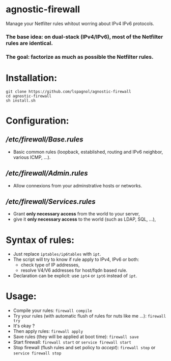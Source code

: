 # agnostic-firewall
Manage your Netfilter rules whitout worring about IPv4 IPv6 protocols.

### The base idea: on dual-stack (IPv4/IPv6), most of the Netfilter rules are identical.
### The goal: factorize as much as possible the Netfilter rules.

# Installation:
````
git clone https://github.com/lspagnol/agnostic-firewall
cd agnostic-firewall
sh install.sh
````
# Configuration:
## */etc/firewall/Base.rules*
* Basic common rules (loopback, established, routing and IPv6 neighbor, various ICMP, ...).
## */etc/firewall/Admin.rules*
* Allow connexions from your adminstrative hosts or networks.
## */etc/firewall/Services.rules*
* Grant **only necessary access** from the world to your server,
* give it **only necessary access** to the world (such as LDAP, SQL, ...),

# Syntax of rules:
* Just replace `iptables/ip6tables` with `ipt`.
* The script will try to know if rule apply to IPv4, IPv6 or both:
  * check type of IP addresses,
  * resolve V4/V6 addresses for host/fqdn based rule.
* Declaration can be explicit: use `ipt4` or `ipt6` instead of `ipt`.

# Usage:
* Compile your rules: `firewall compile`
* Try your rules (with automatic flush of rules for nuts like me ...): `firewall try`
* It's okay ?
* Then apply rules: `firewall apply`
* Save rules (they will be applied at boot time): `firewall save`
* Start firewall: `firewall start` or `service firewall start`
* Stop firewall (flush rules and set policy to *accept*): `firewall stop` or `service firewall stop`

